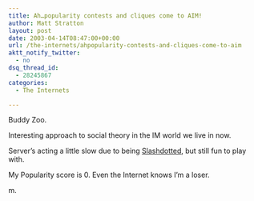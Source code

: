 ```yaml
---
title: Ah…popularity contests and cliques come to AIM!
author: Matt Stratton
layout: post
date: 2003-04-14T08:47:00+00:00
url: /the-internets/ahpopularity-contests-and-cliques-come-to-aim
aktt_notify_twitter:
  - no
dsq_thread_id:
  - 28245867
categories:
  - The Internets

---
```

Buddy Zoo.

Interesting approach to social theory in the IM world we live in now.

Server&#8217;s acting a little slow due to being [Slashdotted][1], but still fun to play with.

My Popularity score is 0. Even the Internet knows I&#8217;m a loser.

m.

 [1]: https://slashdot.org